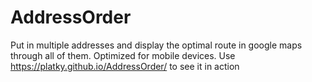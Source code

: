 # AddressOrder
Put in multiple addresses and display the optimal route in google maps through all of them. Optimized for mobile devices.
Use https://platky.github.io/AddressOrder/ to see it in action
